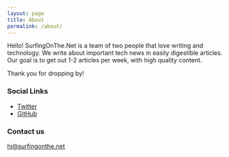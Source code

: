 ```yaml
---
layout: page
title: About
permalink: /about/
---
```


Hello! SurfingOnThe.Net is a team of two people that love writing and technology. We write about important tech news in easily digestible articles. Our goal is to get out 1-2 articles per week, with high quality content.

Thank you for dropping by!

### Social Links

* [Twitter](https://twitter.com/sotdotnet)
* [GitHub](https://github.com/jamesjpk123/surfingonthe.net)

### Contact us
[hi@surfingonthe.net](mailto:hi@surfingonthe.net)
